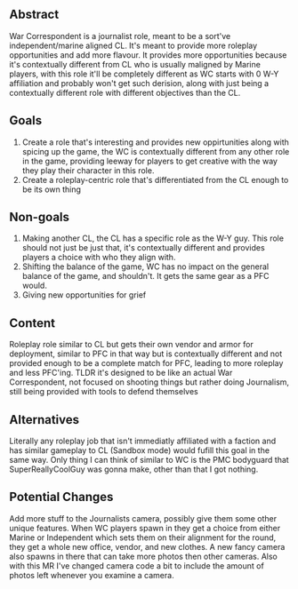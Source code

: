 ## Abstract

War Correspondent is a journalist role, meant to be a sort've independent/marine aligned CL. It's meant to provide more roleplay opportunities and add more flavour. It provides more opportunities because it's contextually different from CL who is usually maligned by Marine players, with this role it'll be completely different as WC starts with 0 W-Y affiliation and probably won't get such derision, along with just being a contextually different role with different objectives than the CL. 

## Goals

1. Create a role that's interesting and provides new oppirtunities along with spicing up the game, the WC is contextually different from any other role in the game, providing leeway for players to get creative with the way they play their character in this role.
2. Create a roleplay-centric role that's differentiated from the CL enough to be its own thing

## Non-goals

1. Making another CL, the CL has a specific role as the W-Y guy. This role should not just be just that, it's contextually different and provides players a choice with who they align with.
2. Shifting the balance of the game, WC has no impact on the general balance of the game, and shouldn't. It gets the same gear as a PFC would.
3. Giving new opportunities for grief

## Content

Roleplay role similar to CL but gets their own vendor and armor for deployment, similar to PFC in that way but is contextually different and not provided enough to be a complete match for PFC, leading to more roleplay and less PFC'ing. TLDR it's designed to be like an actual War Correspondent, not focused on shooting things but rather doing Journalism, still being provided with tools to defend themselves
## Alternatives

Literally any roleplay job that isn't immediatly affiliated with a faction and has similar gameplay to CL (Sandbox mode) would fufill this goal in the same way. Only thing I can think of similar to WC is the PMC bodyguard that SuperReallyCoolGuy was gonna make, other than that I got nothing.

## Potential Changes

Add more stuff to the Journalists camera, possibly give them some other unique features.
When WC players spawn in they get a choice from either Marine or Independent which sets them on their alignment for the round, they get a whole new office, vendor, and new clothes. A new fancy camera also spawns in there that can take more photos then other cameras. Also with this MR I've changed camera code a bit to include the amount of photos left whenever you examine a camera.
